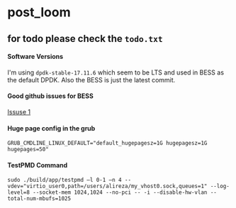 # post_loom


## for todo please check the `todo.txt`

#### Software Versions
I'm using `dpdk-stable-17.11.6` which seem to be LTS and used in BESS as the default DPDK. Also the BESS is just the latest commit.

#### Good github issues for BESS
[Issuse 1](https://github.com/NetSys/bess/issues/934)

#### Huge page config in the grub
`GRUB_CMDLINE_LINUX_DEFAULT="default_hugepagesz=1G hugepagesz=1G hugepages=50"`

#### TestPMD Command
`sudo ./build/app/testpmd –l 0-1 –n 4 --vdev="virtio_user0,path=/users/alireza/my_vhost0.sock,queues=1" --log-level=8 --socket-mem 1024,1024 --no-pci -- -i --disable-hw-vlan --total-num-mbufs=1025` 


